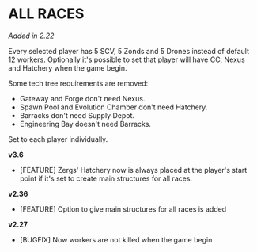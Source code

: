 # ALL RACES

*Added in 2.22*

Every selected player has 5 SCV, 5 Zonds and 5 Drones instead of default 12 workers. Optionally it's possible to set that player will have CC, Nexus and Hatchery when the game begin.

Some tech tree requirements are removed:

* Gateway and Forge don't need Nexus.
* Spawn Pool and Evolution Chamber don't need Hatchery.
* Barracks don't need Supply Depot.
* Engineering Bay doesn't need Barracks.

Set to each player individually.

**v3.6**

* [FEATURE] Zergs' Hatchery now is always placed at the player's start point if it's set to create main structures for all races.

**v2.36**

* [FEATURE] Option to give main structures for all races is added

**v2.27**

* [BUGFIX] Now workers are not killed when the game begin
